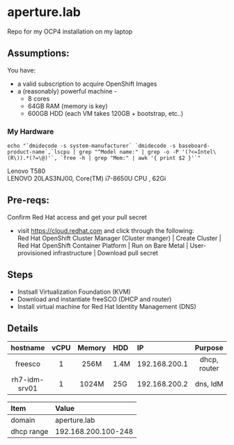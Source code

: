 # aperture.lab
Repo for my OCP4 installation on my laptop

## Assumptions:  
You have:
* a valid subscription to acquire OpenShift Images
* a (reasonably) powerful machine - 
  * 8 cores
  * 64GB RAM (memory is key)
  * 600GB HDD (each VM takes 120GB + bootstrap, etc..)

### My Hardware
```
echo "`dmidecode -s system-manufacturer` `dmidecode -s baseboard-product-name`,`lscpu | grep "^Model name:" | grep -o -P '(?<=Intel\(R\)).*(?=\@)'`, `free -h | grep "Mem:" | awk '{ print $2 }'`"  
```
Lenovo T580  
LENOVO 20LAS3NJ00, Core(TM) i7-8650U CPU , 62Gi

## Pre-reqs:  
Confirm Red Hat access and get your pull secret  
  * visit https://cloud.redhat.com and click through the following:  
    Red Hat OpenShift Cluster Manager (Cluster manger) | Create Cluster | Red Hat OpenShift Container Platform | Run on Bare Metal | User-provisioned infrastructure  | Download pull secret

## Steps
* Instsall Virtualization Foundation (KVM)
* Download and instantiate freeSCO (DHCP and router)
* Install virtual machine for Red Hat Identity Management (DNS)

## Details 

| hostname      | vCPU | Memory | HDD  | IP            | Purpose      |
|:-------------:|:----:|:------:|:-----|:--------------|:------------:|
| freesco       | 1    | 256M   | 1.4M | 192.168.200.1 | dhcp, router |
| rh7-idm-srv01 | 1    | 1024M  | 25G  | 192.168.200.2 | dns, IdM     |


| Item       | Value               |
|:-----------|:--------------------|
| domain     | aperture.lab        |
| dhcp range | 192.168.200.100-248 |
